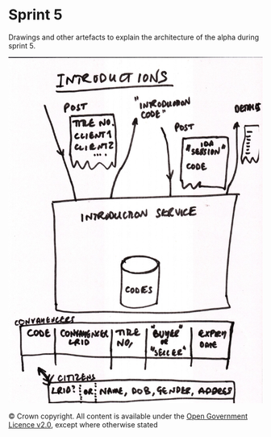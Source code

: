 # Sprint 5

Drawings and other artefacts to explain the architecture of the alpha during sprint 5.

![Introduction service](introductions.jpg)

© Crown copyright. All content is available under the [Open Government Licence v2.0](http://www.nationalarchives.gov.uk/doc/open-government-licence/version/2/), except where otherwise stated
